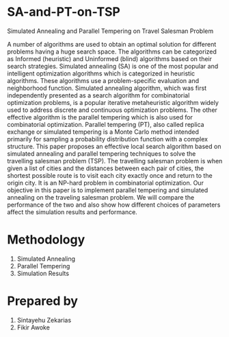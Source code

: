 # SA-and-PT-on-TSP
Simulated Annealing and Parallel Tempering on Travel Salesman Problem

A number of algorithms are used to obtain an optimal solution for different problems having a
huge search space. The algorithms can be categorized as Informed (heuristic) and Uninformed
(blind) algorithms based on their search strategies. Simulated annealing (SA) is one of the most
popular and intelligent optimization algorithms which is categorized in heuristic algorithms.
These algorithms use a problem-specific evaluation and neighborhood function. Simulated
annealing algorithm, which was first independently presented as a search algorithm for
combinatorial optimization problems, is a popular iterative metaheuristic algorithm widely used
to address discrete and continuous optimization problems. The other effective algorithm is the
parallel tempering which is also used for combinatorial optimization. Parallel tempering (PT),
also called replica exchange or simulated tempering is a Monte Carlo method intended primarily
for sampling a probability distribution function with a complex structure. This paper proposes an
effective local search algorithm based on simulated annealing and parallel tempering techniques
to solve the travelling salesman problem (TSP). The travelling salesman problem is when given a
list of cities and the distances between each pair of cities, the shortest possible route is to visit
each city exactly once and return to the origin city. It is an NP-hard problem in combinatorial
optimization. Our objective in this paper is to implement parallel tempering and simulated
annealing on the traveling salesman problem. We will compare the performance of the two and
also show how different choices of parameters affect the simulation results and performance.

# Methodology

1. Simulated Annealing
2. Parallel Tempering
3. Simulation Results 

# Prepared by

1. Sintayehu Zekarias
2. Fikir Awoke
